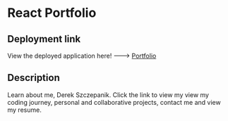 # React Portfolio

## Deployment link

View the deployed application here! ---> [Portfolio](https://lone1ne.github.io/React-Portfolio/)

## Description

Learn about me, Derek Szczepanik. Click the link to view my view my coding journey, personal and collaborative projects, contact me and view my resume.
